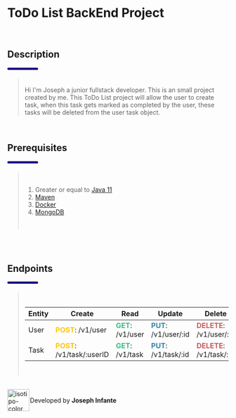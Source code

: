 # ToDo List BackEnd Project
<br />

## Description
<div style="width:70px; height:5px; border-radius:50px; background:#190082; margin-bottom: 20px"></div>

><br />
>Hi I'm Joseph a junior fullstack developer. This is an small project created by me.
>This ToDo List project will allow the user to create task, when this task gets marked as completed by the user, these tasks will be deleted from the user task object.
>
><br />

<br />

## Prerequisites
<div style="width:70px; height:5px; border-radius:50px; background:#190082; margin-bottom: 20px"></div>

><br />
><ol>
>  <li>Greater or equal to <a href="https://www.oracle.com/java/technologies/javase/jdk11-archive-downloads.html" target=_blank>Java 11<a/>
>  <li><a href="https://maven.apache.org/download.cgi" target="_blank">Maven</a>
>  <li><a href="https://www.docker.com/get-started" target="_blank">Docker</a>
>  <li><a href="https://www.mongodb.com/try/download/community" target="_blank">MongoDB</a>
></ol>
><br />
<br />
<br />

## Endpoints
<div style="width:70px; height:5px; border-radius:50px; background:#190082; margin-bottom: 20px"></div>

><br />
><table>
>    <thead>
>        <tr>
>            <th>Entity
>            <th>Create
>            <th>Read
>            <th>Update
>            <th>Delete
>        </tr>
>    </thead>
>    <tbody>
>        <tr>
>            <td>User
>            <td><strong style="color:#FFC600">POST</strong>: /v1/user
>            <td><strong style="color:#34BE82">GET</strong>: /v1/user
>            <td><strong style="color:#2F86A6">PUT</strong>: /v1/user/:id
>            <td><strong style="color:#C85C5C">DELETE</strong>: /v1/user/:id
>        </tr>
>        <tr>
>            <td>Task
>            <td><strong style="color:#FFC600">POST</strong>: /v1/task/:userID
>            <td><strong style="color:#34BE82">GET</strong>: /v1/task
>            <td><strong style="color:#2F86A6">PUT</strong>: /v1/task/:id
>            <td><strong style="color:#C85C5C">DELETE</strong>: /v1/task/:id
>        </tr>
>    </tbody>
></table>
><br />
<br />
<div style="display:flex; width:250px">
    <div>
        <img src="https://i.ibb.co/CMTZdc2/isotipo-color.png" alt="isotipo-color" border="0" width="50px">
    </div>
    <p style="margin:auto;">Developed by <strong>Joseph Infante</strong></p>
</div>